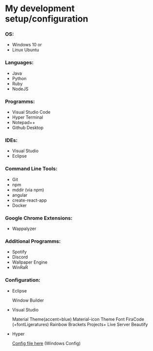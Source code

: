 # My development setup/configuration

### OS:
- Windows 10
or
- Linux Ubuntu

### Languages:
- Java
- Python
- Ruby
- NodeJS

### Programms:
- Visual Studio Code
- Hyper Terminal
- Notepad++
- Github Desktop

### IDEs:
- Visual Studio
- Eclipse

### Command Line Tools:
- Git
- npm
- mddir (via npm)
- angular
- create-react-app
- Docker

### Google Chrome Extensions:
- Wappalyzer

### Additional Programms:
- Spotify
- Discord
- Wallpaper Engine
- WinRaR

### Configuration:
- Eclipse

  Window Builder

- Visual Studio 

  Material Theme(accent=blue)
  Material-icon Theme
  Font FiraCode (+fontLigeratures)
  Rainbow Brackets
  Projects+
  Live Server
  Beautify

- Hyper 

  [Config file here](https://gist.github.com/JuzouSatoru2/2a58a7f98b475e468dd28f3c772b329f)
  (Windows Config)
